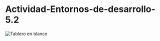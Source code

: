 # Actividad-Entornos-de-desarrollo-5.2

![Tablero en blanco](https://github.com/user-attachments/assets/6c65d522-3743-48c4-bcb6-4bd0c41f82d1)
